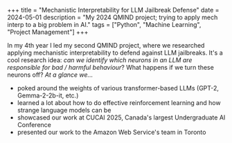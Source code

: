 +++
title = "Mechanistic Interpretability for LLM Jailbreak Defense"
date = 2024-05-01
description = "My 2024 QMIND project; trying to apply mech interp to a big problem in AI."
tags = ["Python", "Machine Learning", "Project Management"]
+++

In my 4th year I led my second QMIND project, where we researched applying mechanistic interpretability to defend against LLM jailbreaks. It's a cool research idea: *can we identify which neurons in an LLM are responsible for bad / harmful behaviour*? What happens if we turn these neurons off? *At a glance we...*

- poked around the weights of various transformer-based LLMs (GPT-2, Gemma-2-2b-it, etc.)
- learned a lot about how to do effective reinforcement learning and how strange language models can be
- showcased our work at CUCAI 2025, Canada's largest Undergraduate AI Conference
- presented our work to the Amazon Web Service's team in Toronto
